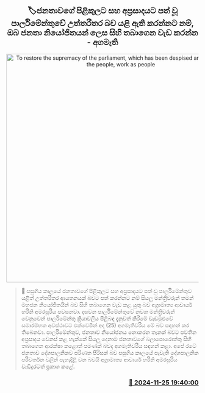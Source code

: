 <p align='center'><b><h2 align='center' title='To restore the supremacy of the parliament, which has been despised and disliked by the people, work as people's representatives - PM'>🏷ජනතාවගේ පිළිකුලට සහ අප්‍රසාදයට පත් වූ පාර්ලිමේන්තුවේ  උත්තරීතර බව යළි ඇති කරන්නට නම්, ඔබ ජනතා නියෝජිතයන් ලෙස සිහි තබාගෙන වැඩ කරන්න - අගමැති</h2></b></p>
<p align='center'><img src='https://helakuru.sgp1.cdn.digitaloceanspaces.com/esana/images/lib/harini-parliment-hew.jpg' width='600' alt='To restore the supremacy of the parliament, which has been despised and disliked by the people, work as people's representatives - PM'></p>

>📝 පසුගිය කාලයේ ජනතාවගේ පිළිකුලට සහ අප්‍රසාදයට පත් වූ පාර්ලිමේන්තුව යළිත් උත්තරීතර ආයතනයක් බවට පත් කරන්නට නම් සියලු මන්ත්‍රීවරුන් තමන් මහජන නියෝජිතයින් බව සිහි තබාගෙන වැඩ කළ යුතු බව අග්‍රාමාත්‍ය ආචාර්ය හරිනි අමරසූරිය පවසනවා.
දසවන පාර්ලිමේන්තුවේ නවක මන්ත්‍රීවරුන් වෙනුවෙන් පාර්ලිමේන්තු ක්‍රියාවලිය පිළිබඳ දැනුවත් කිරීමේ වැඩමුළුවේ සමාරම්භක අවස්ථාවට එක්වෙමින් අද (25) අගමැතිවරිය මේ බව සඳහන් කර තිබෙනවා.
පාර්ලිමේන්තුව, ජනතාව නියෝජනය නොකරන තැනක් බවට පවතින අප්‍රසාදය වෙනස් කළ හැක්කේ සියලු දෙනාම ජනතාවගේ බලාපොරොත්තු සිහි තබාගෙන ආරක්ෂා කළොත් පමණක් බවද අගමැතිවරිය සඳහන් කළා.
අපේ රටේ ජනතාව දේශපාලනිකව පරිණත පිරිසක් බව පසුගිය කාලයේ පැවැති දේශපාලනික පරිවර්තන වලින් පැහැදිළි වන බවයි අග්‍රාමාත්‍ය ආචාර්ය හරිනි අමරසූරිය වැඩිදුරටත් ප්‍රකාශ කළේ. 


<h3 align='right'><a href='https://www.helakuru.lk/esana/p/105430/'>📅 2024-11-25 19:40:00</a></h3>
